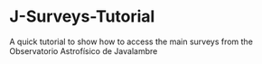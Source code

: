 # J-Surveys-Tutorial
A quick tutorial to show how to access the main surveys from the Observatorio Astrofísico de Javalambre
